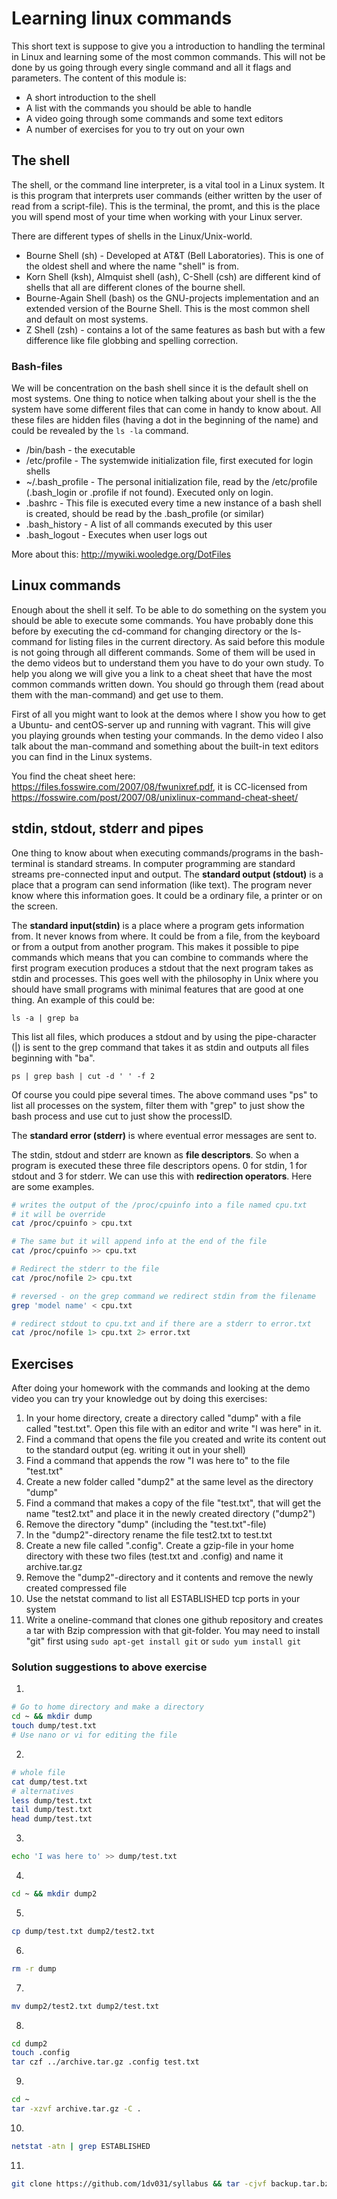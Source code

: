# Learning linux commands
This short text is suppose to give you a introduction to handling the terminal in Linux and learning some of the most common commands. This will not be done by us going through every single command and all it flags and parameters. The content of this module is:

- A short introduction to the shell
- A list with the commands you should be able to handle
- A video going through some commands and some text editors
- A number of exercises for you to try out on your own


## The shell
The shell, or the command line interpreter, is a vital tool in a Linux system. It is this program that interprets user commands (either written by the user of read from a script-file). This is the terminal, the promt, and this is the place you will spend most of your time when working with your Linux server.

There are different types of shells in the Linux/Unix-world.

- Bourne Shell (sh) - Developed at AT&T (Bell Laboratories). This is one of the oldest shell and where the name "shell" is from.
- Korn Shell (ksh), Almquist shell (ash), C-Shell (csh) are different kind of shells that all are different clones of the bourne shell.
- Bourne-Again Shell (bash) os the GNU-projects implementation and an extended version of the Bourne Shell. This is the most common shell and default on most systems.
- Z Shell (zsh) - contains a lot of the same features as bash but with a few difference like file globbing and spelling correction.

### Bash-files
We will be concentration on the bash shell since it is the default shell on most systems. One thing to notice when talking about your shell is the the system have some different files that can come in handy to know about. All these files are hidden files (having a dot in the beginning of the name) and could be revealed by the `ls -la` command.

- /bin/bash - the executable
- /etc/profile - The systemwide initialization file, first executed for login shells
- ~/.bash_profile - The personal initialization file, read by the /etc/profile (.bash_login or .profile if not found). Executed only on login.
- .bashrc - This file is executed every time a new instance of a bash shell is created, should be read by the .bash_profile (or similar)
- .bash_history - A list of all commands executed by this user
- .bash_logout - Executes when user logs out

More about this: http://mywiki.wooledge.org/DotFiles

## Linux commands
Enough about the shell it self. To be able to do something on the system you should be able to execute some commands. You have probably done this before by executing the cd-command for changing directory or the ls-command for listing files in the current directory. As said before this module is not going through all different commands. Some of them will be used in the demo videos but to understand them you have to do your own study. To help you along we will give you a link to a cheat sheet that have the most common commands written down. You should go through them (read about them with the man-command) and get use to them.

First of all you might want to look at the demos where I show you how to get a Ubuntu- and centOS-server up and running with vagrant. This will give you playing grounds when testing your commands. In the demo video I also talk about the man-command and something about the built-in text editors you can find in the Linux systems.

You find the cheat sheet here: https://files.fosswire.com/2007/08/fwunixref.pdf, it is CC-licensed from https://fosswire.com/post/2007/08/unixlinux-command-cheat-sheet/

## stdin, stdout, stderr and pipes
One thing to know about when executing commands/programs in the bash-terminal is standard streams. In computer programming are standard streams pre-connected input and output. The **standard output (stdout)** is a place that a program can send information (like text). The program never know where this information goes. It could be a ordinary file, a printer or on the screen.

The **standard input(stdin)** is a place where a program gets information from. It never knows from where. It could be from a file, from the keyboard or from a output from another program. This makes it possible to pipe commands which means that you can combine to commands where the first program execution produces a stdout that the next program takes as stdin and processes. This goes well with the philosophy in Unix where you should have small programs with minimal features that are good at one thing. An example of this could be:

`ls -a | grep ba`

This list all files, which produces a stdout and by using the pipe-character (|) is sent to the grep command that takes it as stdin and outputs all files beginning with "ba".

`ps | grep bash | cut -d ' ' -f 2`

Of course you could pipe several times. The above command uses "ps" to list all processes on the system, filter them with "grep" to just show the bash process and use cut to just show the processID.

The **standard error (stderr)** is where eventual error messages are sent to.

The stdin, stdout and stderr are known as **file descriptors**. So when a program is executed these three file descriptors opens. 0 for stdin, 1 for stdout and 3 for stderr. We can use this with **redirection operators**. Here are some examples.

```bash
# writes the output of the /proc/cpuinfo into a file named cpu.txt
# it will be override
cat /proc/cpuinfo > cpu.txt

# The same but it will append info at the end of the file
cat /proc/cpuinfo >> cpu.txt

# Redirect the stderr to the file
cat /proc/nofile 2> cpu.txt

# reversed - on the grep command we redirect stdin from the filename
grep 'model name' < cpu.txt

# redirect stdout to cpu.txt and if there are a stderr to error.txt
cat /proc/nofile 1> cpu.txt 2> error.txt
```

## Exercises
After doing your homework with the commands and looking at the demo video you can try your knowledge out by doing this exercises:

1. In your home directory, create a directory called "dump" with a file called "test.txt". Open this file with an editor and write "I was here" in it.
2. Find a command that opens the file you created and write its content out to the standard output (eg. writing it out in your shell)
3. Find a command that appends the row "I was here to" to the file "test.txt"
4. Create a new folder called "dump2" at the same level as the directory "dump"
5. Find a command that makes a copy of the file "test.txt", that will get the name "test2.txt" and place it in the newly created directory ("dump2")
6. Remove the directory "dump" (including the "test.txt"-file)
7. In the "dump2"-directory rename the file test2.txt to test.txt
8. Create a new file called ".config". Create a gzip-file in your home directory with these two files (test.txt and .config) and name it archive.tar.gz
9. Remove the "dump2"-directory and it contents and remove the newly created compressed file
10. Use the netstat command to list all ESTABLISHED tcp ports in your system
11. Write a oneline-command that clones one github repository and creates a tar with Bzip compression with that git-folder. You may need to install "git" first using `sudo apt-get install git` or `sudo yum install git`

### Solution suggestions to above exercise
1.
```bash
# Go to home directory and make a directory
cd ~ && mkdir dump
touch dump/test.txt
# Use nano or vi for editing the file
```
2.
```bash
# whole file
cat dump/test.txt
# alternatives
less dump/test.txt
tail dump/test.txt
head dump/test.txt
```
3.
```bash
echo 'I was here to' >> dump/test.txt
```
4.
```bash
cd ~ && mkdir dump2
```
5.
```bash
cp dump/test.txt dump2/test2.txt
```
6.
```bash
rm -r dump
```
7.
```bash
mv dump2/test2.txt dump2/test.txt
```
8.
```bash
cd dump2
touch .config
tar czf ../archive.tar.gz .config test.txt
```
9.
```bash
cd ~
tar -xzvf archive.tar.gz -C .
```
10.
```bash
netstat -atn | grep ESTABLISHED
```
11.
```bash
git clone https://github.com/1dv031/syllabus && tar -cjvf backup.tar.bz2 syllabus -C .
```
